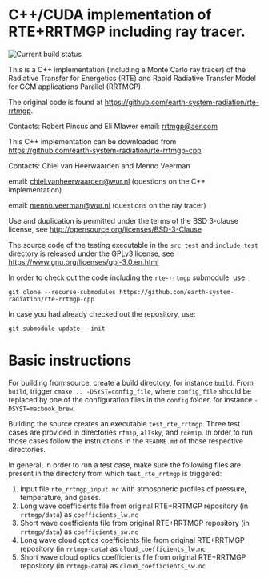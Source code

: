 # C++/CUDA implementation of RTE+RRTMGP including ray tracer.

![Current build status](https://github.com/earth-system-radiation/rte-rrtmgp-cpp/actions/workflows/continuous-integration.yml/badge.svg?branch=main)

This is a C++ implementation (including a Monte Carlo ray tracer) of the Radiative Transfer for Energetics (RTE)
and Rapid Radiative Transfer Model for GCM applications Parallel (RRTMGP).

The original code is found at https://github.com/earth-system-radiation/rte-rrtmgp.

Contacts: Robert Pincus and Eli Mlawer
email: rrtmgp@aer.com

This C++ implementation can be downloaded from https://github.com/earth-system-radiation/rte-rrtmgp-cpp

Contacts: Chiel van Heerwaarden and Menno Veerman

email: chiel.vanheerwaarden@wur.nl (questions on the C++ implementation)

email: menno.veerman@wur.nl (questions on the ray tracer)

Use and duplication is permitted under the terms of the
BSD 3-clause license, see http://opensource.org/licenses/BSD-3-Clause

The source code of the testing executable in the `src_test` and
`include_test` directory is released under the GPLv3 license,
see https://www.gnu.org/licenses/gpl-3.0.en.html

In order to check out the code including the `rte-rrtmgp` submodule, use:

    git clone --recurse-submodules https://github.com/earth-system-radiation/rte-rrtmgp-cpp

In case you had already checked out the repository, use:

    git submodule update --init


# Basic instructions
For building from source, create a build directory, for instance `build`.
From `build`, trigger `cmake .. -DSYST=config_file`, where `config_file` should be replaced by one of the configuration files in the `config` folder, for instance `-DSYST=macbook_brew`.

Building the source creates an executable `test_rte_rrtmgp`.
Three test cases are provided in directories `rfmip`, `allsky`, and `rcemip`.
In order to run those cases follow the instructions in the `README.md` of those respective directories.

In general, in order to run a test case, make sure the following files are present in the
directory from which `test_rte_rrtmgp` is triggered:
1. Input file `rte_rrtmgp_input.nc` with atmospheric profiles of pressure, temperature, and gases.
2. Long wave coefficients file from original RTE+RRTMGP repository (in `rrtmgp/data`) as `coefficients_lw.nc`
3. Short wave coefficients file from original RTE+RRTMGP repository (in `rrtmgp/data`) as `coefficients_sw.nc`
4. Long wave cloud optics coefficients file from original RTE+RRTMGP repository (in `rrtmgp-data`) as `cloud_coefficients_lw.nc`
5. Short wave cloud optics coefficients file from original RTE+RRTMGP repository (in `rrtmgp-data`) as `cloud_coefficients_sw.nc`
